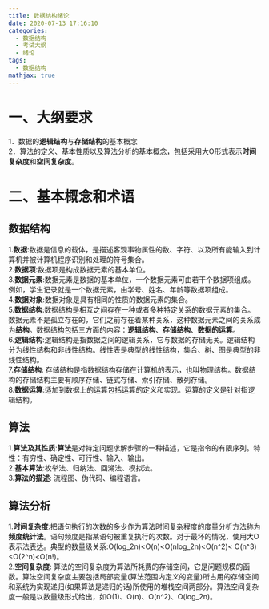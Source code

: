 ```yaml
---
title: 数据结构绪论
date: 2020-07-13 17:16:10
categories:
  - 数据结构
  - 考试大纲
  - 绪论
tags:
  - 数据结构
mathjax: true
---
```

# 一、大纲要求
  1．数据的**逻辑结构**与**存储结构**的基本概念  
  2．算法的定义、基本性质以及算法分析的基本概念，包括采用大Ο形式表示**时间复杂度**和**空间复杂度**。
# 二、基本概念和术语
## 数据结构
  1.**数据**:数据是信息的载体，是描述客观事物属性的数、字符、以及所有能输入到计算机并被计算机程序识别和处理的符号集合。  
  2.**数据项**:数据项是构成数据元素的基本单位。  
  3.**数据元素**:数据元素是数据的基本单位，一个数据元素可由若干个数据项组成。例如，学生记录就是一个数据元素，由学号、姓名、年龄等数据项组成。  
  4.**数据对象**:数据对象是具有相同的性质的数据元素的集合。  
  5.**数据结构**:数据结构是相互之间存在一种或者多种特定关系的数据元素的集合。数据元素不是孤立存在的，它们之前存在着某种关系，这种数据元素之间的关系成为**结构**。数据结构包括三方面的内容：**逻辑结构**、**存储结构**、**数据的运算**。  
  6.**逻辑结构**:逻辑结构是指数据之间的逻辑关系，它与数据的存储无关。逻辑结构分为线性结构和非线性结构。线性表是典型的线性结构，集合、树、图是典型的非线性结构。  
  7.**存储结构**:  存储结构是指数据结构存储在计算机的表示，也叫物理结构。数据结构的存储结构主要有顺序存储、链式存储、索引存储、散列存储。  
  8.**数据运算**:适加到数据上的运算包括运算的定义和实现。运算的定义是针对指逻辑结构。

## 算法
1.**算法及其性质**:**算法**是对特定问题求解步骤的一种描述，它是指令的有限序列。特性：有穷性、确定性、可行性、输入、输出。  
2.**基本算法**:枚举法、归纳法、回溯法、模拟法。  
3.**算法的描述**: 流程图、伪代码、编程语言。

## 算法分析
1.**时间复杂度**:把语句执行的次数的多少作为算法时间复杂程度的度量分析方法称为**频度统计法**。语句频度是指某语句被重复执行的次数。对于最坏的情况，使用大O表示法表达。典型的数量级关系:O(log_2n)<O(n)<O(nlog_2n)<O(n^2)< O(n^3)<O(2^n)<O(n!)。  
2.**空间复杂度**: 算法的空间复杂度为算法所耗费的存储空间，它是问题规模的函数。算法空间复杂度主要包括局部变量(算法范围内定义的变量)所占用的存储空间和系统为实现递归(如果算法是递归的话)所使用的堆栈空间两部分。算法空间复杂度一般是以数量级形式给出，如O(1)、O(n)、O(n^2)、O(log_2n)。
